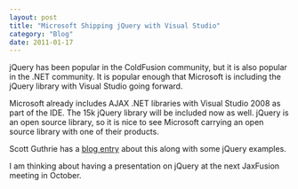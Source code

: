 ```yaml
---
layout: post
title: "Microsoft Shipping jQuery with Visual Studio"
category: "Blog"
date: 2011-01-17
---
```



jQuery has been popular in the ColdFusion community, but it is also popular in the .NET community. It is popular enough that Microsoft is including the jQuery library with Visual Studio going forward.

Microsoft already includes AJAX .NET libraries with Visual Studio 2008 as part of the IDE. The 15k jQuery library will be included now as well. jQuery is an open source library, so it is nice to see Microsoft carrying an open source library with one of their products.

Scott Guthrie has a [blog entry](http://weblogs.asp.net/scottgu/archive/2008/09/28/jquery-and-microsoft.aspx) about this along with some jQuery examples.

I am thinking about having a presentation on jQuery at the next JaxFusion meeting in October.